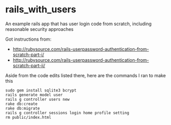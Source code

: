 rails_with_users
================

An example rails app that has user login code from scratch, including reasonable security approaches

Got instructions from:
- http://rubysource.com/rails-userpassword-authentication-from-scratch-part-i/
- http://rubysource.com/rails-userpassword-authentication-from-scratch-part-ii/

Aside from the code edits listed there, here are the commands I ran to make this

    sudo gem install sqlite3 bcrypt
    rails generate model user
    rails g controller users new
    rake db:create
    rake db:migrate
    rails g controller sessions login home profile setting
    rm public/index.html
